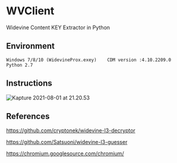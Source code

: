 # WVClient

Widevine Content KEY Extractor in Python

## Environment

`Windows 7/8/10 (WidevineProx.exey)   
CDM version :4.10.2209.0   
Python 2.7   
`
## Instructions

![Kapture 2021-08-01 at 21.20.53](1.gif)

## References

https://github.com/cryptonek/widevine-l3-decryptor

https://github.com/Satsuoni/widevine-l3-guesser

https://chromium.googlesource.com/chromium/

